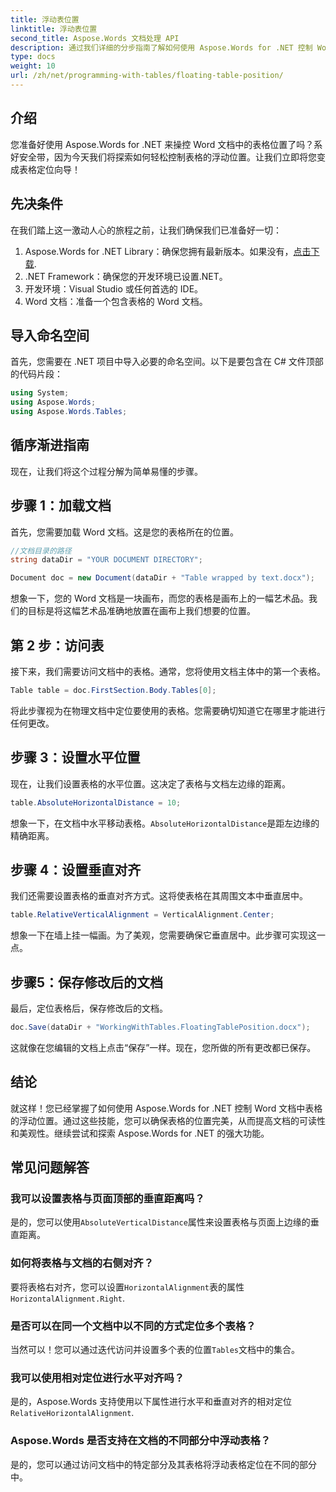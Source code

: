 ```yaml
---
title: 浮动表位置
linktitle: 浮动表位置
second_title: Aspose.Words 文档处理 API
description: 通过我们详细的分步指南了解如何使用 Aspose.Words for .NET 控制 Word 文档中表格的浮动位置。
type: docs
weight: 10
url: /zh/net/programming-with-tables/floating-table-position/
---
```

## 介绍

您准备好使用 Aspose.Words for .NET 来操控 Word 文档中的表格位置了吗？系好安全带，因为今天我们将探索如何轻松控制表格的浮动位置。让我们立即将您变成表格定位向导！

## 先决条件

在我们踏上这一激动人心的旅程之前，让我们确保我们已准备好一切：

1. Aspose.Words for .NET Library：确保您拥有最新版本。如果没有，[点击下载](https://releases.aspose.com/words/net/).
2. .NET Framework：确保您的开发环境已设置.NET。
3. 开发环境：Visual Studio 或任何首选的 IDE。
4. Word 文档：准备一个包含表格的 Word 文档。

## 导入命名空间

首先，您需要在 .NET 项目中导入必要的命名空间。以下是要包含在 C# 文件顶部的代码片段：

```csharp
using System;
using Aspose.Words;
using Aspose.Words.Tables;
```

## 循序渐进指南

现在，让我们将这个过程分解为简单易懂的步骤。

## 步骤 1：加载文档

首先，您需要加载 Word 文档。这是您的表格所在的位置。

```csharp
//文档目录的路径
string dataDir = "YOUR DOCUMENT DIRECTORY";

Document doc = new Document(dataDir + "Table wrapped by text.docx");
```

想象一下，您的 Word 文档是一块画布，而您的表格是画布上的一幅艺术品。我们的目标是将这幅艺术品准确地放置在画布上我们想要的位置。

## 第 2 步：访问表

接下来，我们需要访问文档中的表格。通常，您将使用文档主体中的第一个表格。

```csharp
Table table = doc.FirstSection.Body.Tables[0];
```

将此步骤视为在物理文档中定位要使用的表格。您需要确切知道它在哪里才能进行任何更改。

## 步骤 3：设置水平位置

现在，让我们设置表格的水平位置。这决定了表格与文档左边缘的距离。

```csharp
table.AbsoluteHorizontalDistance = 10;
```

想象一下，在文档中水平移动表格。`AbsoluteHorizontalDistance`是距左边缘的精确距离。

## 步骤 4：设置垂直对齐

我们还需要设置表格的垂直对齐方式。这将使表格在其周围文本中垂直居中。

```csharp
table.RelativeVerticalAlignment = VerticalAlignment.Center;
```

想象一下在墙上挂一幅画。为了美观，您需要确保它垂直居中。此步骤可实现这一点。

## 步骤5：保存修改后的文档

最后，定位表格后，保存修改后的文档。

```csharp
doc.Save(dataDir + "WorkingWithTables.FloatingTablePosition.docx");
```

这就像在您编辑的文档上点击“保存”一样。现在，您所做的所有更改都已保存。

## 结论

就这样！您已经掌握了如何使用 Aspose.Words for .NET 控制 Word 文档中表格的浮动位置。通过这些技能，您可以确保表格的位置完美，从而提高文档的可读性和美观性。继续尝试和探索 Aspose.Words for .NET 的强大功能。

## 常见问题解答

### 我可以设置表格与页面顶部的垂直距离吗？

是的，您可以使用`AbsoluteVerticalDistance`属性来设置表格与页面上边缘的垂直距离。

### 如何将表格与文档的右侧对齐？

要将表格右对齐，您可以设置`HorizontalAlignment`表的属性`HorizontalAlignment.Right`.

### 是否可以在同一个文档中以不同的方式定位多个表格？

当然可以！您可以通过迭代访问并设置多个表的位置`Tables`文档中的集合。

### 我可以使用相对定位进行水平对齐吗？

是的，Aspose.Words 支持使用以下属性进行水平和垂直对齐的相对定位`RelativeHorizontalAlignment`.

### Aspose.Words 是否支持在文档的不同部分中浮动表格？

是的，您可以通过访问文档中的特定部分及其表格将浮动表格定位在不同的部分中。